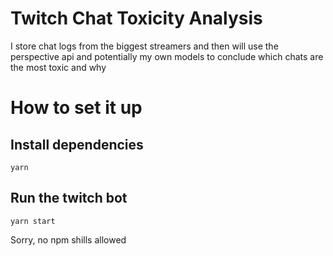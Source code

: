 # Twitch Chat Toxicity Analysis

I store chat logs from the biggest streamers and then will use the perspective api and potentially my own models to conclude which chats are the most toxic and why

# How to set it up

## Install dependencies
`yarn`

## Run the twitch bot
`yarn start`

Sorry, no npm shills allowed
